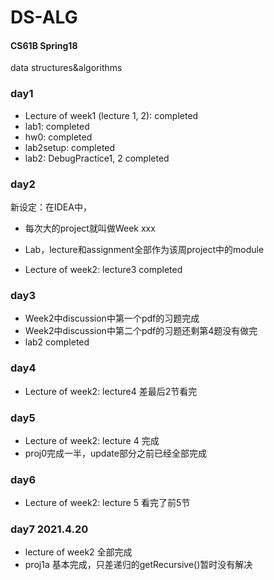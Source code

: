 # DS-ALG
#### CS61B Spring18

data structures&algorithms



### day1

*   Lecture of week1 (lecture 1, 2): completed
*   lab1: completed
*   hw0: completed
*   lab2setup: completed
*   lab2: DebugPractice1, 2 completed



### day2

新设定：在IDEA中，

*   每次大的project就叫做Week xxx
*   Lab，lecture和assignment全部作为该周project中的module

*   Lecture of week2: lecture3 completed



### day3

*   Week2中discussion中第一个pdf的习题完成
*   Week2中discussion中第二个pdf的习题还剩第4题没有做完
*   lab2 completed



### day4

*   Lecture of week2: lecture4 差最后2节看完



### day5

*   Lecture of week2: lecture 4 完成
*   proj0完成一半，update部分之前已经全部完成



### day6

*   Lecture of week2: lecture 5 看完了前5节



### day7 2021.4.20

*   lecture of week2 全部完成
*   proj1a 基本完成，只差递归的getRecursive()暂时没有解决







